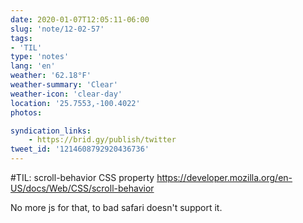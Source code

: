 ```yaml
---
date: 2020-01-07T12:05:11-06:00
slug: 'note/12-02-57'
tags:
- 'TIL'
type: 'notes'
lang: 'en'
weather: '62.18°F'
weather-summary: 'Clear'
weather-icon: 'clear-day'
location: '25.7553,-100.4022'
photos:

syndication_links:
    - https://brid.gy/publish/twitter
tweet_id: '1214608792920436736'
---
```

 #TIL: scroll-behavior CSS property  https://developer.mozilla.org/en-US/docs/Web/CSS/scroll-behavior

No more js for that, to bad safari doesn't support it.